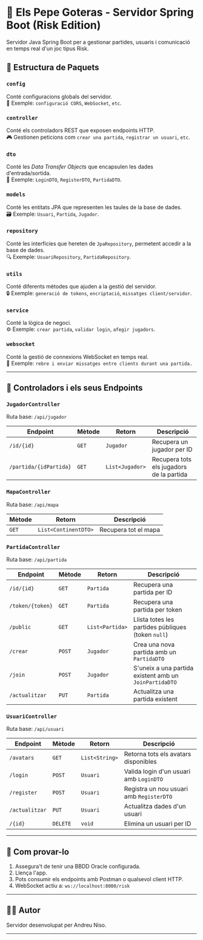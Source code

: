 # 🧠 Els Pepe Goteras - Servidor Spring Boot (Risk Edition)

Servidor Java Spring Boot per a gestionar partides, usuaris i comunicació en temps real d'un joc tipus Risk.

## 📁 Estructura de Paquets

### `config`
Conté configuracions globals del servidor.  
🔧 Exemple: `configuració CORS`, `WebSocket`, `etc`.

### `controller`
Conté els controladors REST que exposen endpoints HTTP.  
🎮 Gestionen peticions com `crear una partida`, `registrar un usuari`, `etc`.

### `dto`
Conté les *Data Transfer Objects* que encapsulen les dades d'entrada/sortida.  
🧳 Exemple: `LoginDTO`, `RegisterDTO`, `PartidaDTO`.

### `models`
Conté les entitats JPA que representen les taules de la base de dades.  
🗃️ Exemple: `Usuari`, `Partida`, `Jugador`.

### `repository`
Conté les interfícies que hereten de `JpaRepository`, permetent accedir a la base de dades.  
🔍 Exemple: `UsuariRepository`, `PartidaRepository`.

### `utils`
Conté diferents mètodes que ajuden a la gestió del servidor.  
🔒 Exemple: `generació de tokens`, `encriptació`, `missatges client/servidor`.

### `service`
Conté la lògica de negoci.  
⚙️ Exemple: `crear partida`, `validar login`, `afegir jugadors`.

### `websocket`
Conté la gestió de connexions WebSocket en temps real.  
💬 Exemple: `rebre i enviar missatges entre clients durant una partida.`

---

## 🎯 Controladors i els seus Endpoints

### `JugadorController`  
Ruta base: `/api/jugador`  

| Endpoint               | Mètode   | Retorn          | Descripció                               |
|------------------------|----------|-----------------|------------------------------------------|
| `/id/{id}`             | `GET`    | `Jugador`       | Recupera un jugador per ID               |
| `/partida/{idPartida}` | `GET`    | `List<Jugador>` | Recupera tots els jugadors de la partida |

### `MapaController`
Ruta base: `/api/mapa`

| Mètode | Retorn               | Descripció           |
|--------|----------------------|----------------------|
| `GET`  | `List<ContinentDTO>` | Recupera tot el mapa |

### `PartidaController`
Ruta base: `/api/partida`

| Endpoint         | Mètode   | Retorn          | Descripció                                             |
|------------------|----------|-----------------|--------------------------------------------------------|
| `/id/{id}`       | `GET`    | `Partida`       | Recupera una partida per ID                            |
| `/token/{token}` | `GET`    | `Partida`       | Recupera una partida per token                         |
| `/public`        | `GET`    | `List<Partida>` | Llista totes les partides públiques (token `null`)     |
| `/crear`         | `POST`   | `Jugador`       | Crea una nova partida amb un `PartidaDTO`              |
| `/join`          | `POST`   | `Jugador`       | S'uneix a una partida existent amb un `JoinPartidaDTO` |
| `/actualitzar`   | `PUT`    | `Partida`       | Actualitza una partida existent                        |

### `UsuariController`
Ruta base: `/api/usuari`

| Endpoint       | Mètode   | Retorn         | Descripció                               |
|----------------|----------|----------------|------------------------------------------|
| `/avatars`     | `GET`    | `List<String>` | Retorna tots els avatars disponibles     |
| `/login`       | `POST`   | `Usuari`       | Valida login d'un usuari amb `LoginDTO`  |
| `/register`    | `POST`   | `Usuari`       | Registra un nou usuari amb `RegisterDTO` |
| `/actualitzar` | `PUT`    | `Usuari`       | Actualitza dades d'un usuari             |
| `/{id}`        | `DELETE` | `void`         | Elimina un usuari per ID                 |

---

## 🧪 Com provar-lo

1. Assegura't de tenir una BBDD Oracle configurada.
2. Llença l'app.
3. Pots consumir els endpoints amb Postman o qualsevol client HTTP.
4. WebSocket actiu a: `ws://localhost:8080/risk`

---

## 👨‍💻 Autor

Servidor desenvolupat per Andreu Niso.

---


